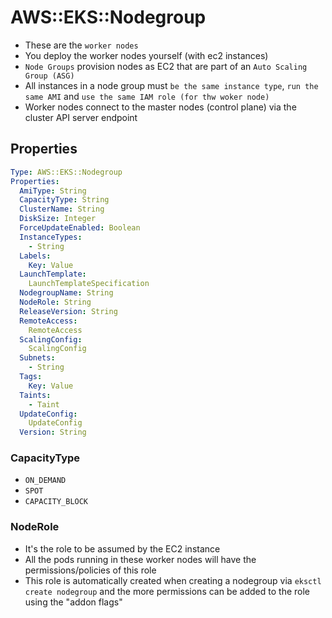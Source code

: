 # AWS::EKS::Nodegroup

- These are the `worker nodes`
- You deploy the worker nodes yourself (with ec2 instances)
- `Node Groups` provision nodes as EC2 that are part of an `Auto Scaling Group (ASG)`
- All instances in a node group must `be the same instance type`, `run the same AMI` and `use the same IAM role (for thw woker node)`
- Worker nodes connect to the master nodes (control plane) via the cluster API server endpoint

## Properties

```yaml
Type: AWS::EKS::Nodegroup
Properties:
  AmiType: String
  CapacityType: String
  ClusterName: String
  DiskSize: Integer
  ForceUpdateEnabled: Boolean
  InstanceTypes:
    - String
  Labels:
    Key: Value
  LaunchTemplate:
    LaunchTemplateSpecification
  NodegroupName: String
  NodeRole: String
  ReleaseVersion: String
  RemoteAccess:
    RemoteAccess
  ScalingConfig:
    ScalingConfig
  Subnets:
    - String
  Tags:
    Key: Value
  Taints:
    - Taint
  UpdateConfig:
    UpdateConfig
  Version: String
```

### CapacityType

- `ON_DEMAND`
- `SPOT`
- `CAPACITY_BLOCK`

### NodeRole

- It's the role to be assumed by the EC2 instance
- All the pods running in these worker nodes will have the permissions/policies of this role
- This role is automatically created when creating a nodegroup via `eksctl create nodegroup` and the more permissions can be added to the role using the "addon flags"
